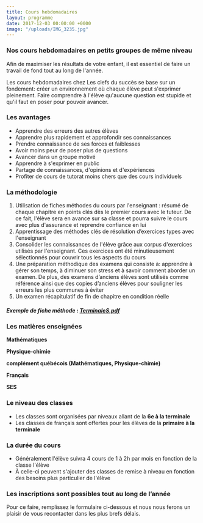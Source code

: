 ```yaml
---
title: Cours hebdomadaires
layout: programme
date: 2017-12-03 00:00:00 +0000
image: "/uploads/IMG_3235.jpg"
---
```

### Nos cours hebdomadaires en petits groupes de même niveau

Afin de maximiser les résultats de votre enfant, il est essentiel de faire un travail de fond tout au long de l'année.

Les cours hebdomadaires chez Les clefs du succès se base sur un fondement: créer un environnement où chaque élève peut s'exprimer pleinement. Faire comprendre à l'élève qu'aucune question est stupide et qu'il faut en poser pour pouvoir avancer.

### Les avantages

* Apprendre des erreurs des autres élèves
* Apprendre plus rapidement et approfondir ses connaissances
* Prendre connaissance de ses forces et faiblesses
* Avoir moins peur de poser plus de questions
* Avancer dans un groupe motivé
* Apprendre à s'exprimer en public
* Partage de connaissances, d'opinions et d'expériences
* Profiter de cours de tutorat moins chers que des cours individuels

### La méthodologie

1. Utilisation de fiches méthodes du cours par l'enseignant : résumé de chaque chapitre en points clés dès le premier cours avec le tuteur. De ce fait, l'élève sera en avance sur sa classe et pourra suivre le cours avec plus d'assurance et reprendre confiance en lui
2. Apprentissage des méthodes clés de résolution d’exercices types avec l'enseignant
3. Consolider les connaissances de l'élève grâce aux corpus d'exercices utilisés par l'enseignant. Ces exercices ont été minutieusement sélectionnés pour couvrir tous les aspects du cours
4. Une préparation méthodique des examens qui consiste à: apprendre à gérer son temps, à diminuer son stress et à savoir comment aborder un examen. De plus, des examens d’anciens élèves sont utilisés comme référence ainsi que des copies d’anciens élèves pour souligner les erreurs les plus communes à éviter
5. Un examen récapitulatif de fin de chapitre en condition réelle

##### Exemple de fiche méthode : [TerminaleS.pdf](/uploads/TerminaleS.pdf "TerminaleS.pdf")

### Les matières enseignées

**Mathématiques**

**Physique-chimie**

**complément québécois (Mathématiques, Physique-chimie)**

**Français**

**SES**

### Le niveau des classes

* Les classes sont organisées par niveaux allant de la **6e à la terminale**
* Les classes de français sont offertes pour les élèves de la **primaire à la terminale**

### La durée du cours

* Généralement l'élève suivra 4 cours de 1 à 2h par mois en fonction de la classe l'élève
* À celle-ci peuvent s'ajouter des classes de remise à niveau  en fonction des besoins plus particulier de l'élève

### **Les inscriptions sont possibles tout au long de l’année**

Pour ce faire, remplissez le formulaire ci-dessous et nous nous ferons un plaisir de vous recontacter dans les plus brefs délais.